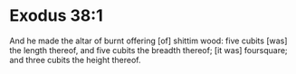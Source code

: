 # Exodus 38:1

And he made the altar of burnt offering [of] shittim wood: five cubits [was] the length thereof, and five cubits the breadth thereof; [it was] foursquare; and three cubits the height thereof.